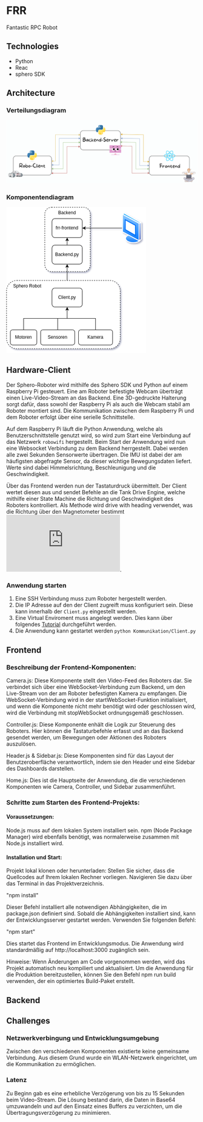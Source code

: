 # FRR
Fantastic RPC Robot

## Technologies

- Python
- Reac
- sphero SDK

## Architecture
### Verteilungsdiagram

<img src="FRR-architecture.png">

### Komponentendiagram

<img src="Komponenten.png">

## Hardware-Client

Der Sphero-Roboter wird mithilfe des Sphero SDK und Python auf einem Raspberry Pi gesteuert. Eine am Roboter befestigte Webcam überträgt einen Live-Video-Stream an das Backend. Eine 3D-gedruckte Halterung sorgt dafür, dass sowohl der Raspberry Pi als auch die Webcam stabil am Roboter montiert sind. Die Kommunikation zwischen dem Raspberry Pi und dem Roboter erfolgt über eine serielle Schnittstelle.

Auf dem Raspberry Pi läuft die Python Anwendung, welche als Benutzerschnittstelle genutzt wird, so wird zum Start eine Verbindung auf das Netzwerk ``robowifi`` hergestellt. Beim Start der Anwendung wird nun eine Websocket Verbindung zu dem Backend herrgestellt. Dabei werden alle zwei Sekunden Sensorwerte übertragen. Die IMU ist dabei der am häufigsten abgefragte Sensor, da dieser wichtige Bewegungsdaten liefert. Werte sind dabei Himmelsrichtung, Beschleunigung und die Geschwindigkeit. 

Über das Frontend werden nun der Tastaturdruck übermittelt. Der Client wertet diesen aus und sendet Befehle an die Tank Drive Engine, welche mithilfe einer State Machine die Richtung und Geschwindigkeit des Roboters kontrolliert. Als Methode wird drive with heading verwendet, was die Richtung über den Magnetometer bestimmt ![[1]](https://github.com/sphero-inc/sphero-sdk-raspberrypi-python/blob/master/docs/SpheroRVRControlSystemManual.pdf).

### Anwendung starten
1. Eine SSH Verbindung muss zum Roboter hergestellt werden.
2. Die IP Adresse auf den der Client zugreift muss konfiguriert sein. Diese kann innerhalb der ``Client.py`` eingestellt werden.
3. Eine Virtual Enviroment muss angelegt werden. Dies kann über folgendes [Tutorial](https://docs.python.org/3/library/venv.html) durchgeführt werden.
4. Die Anwendung kann gestartet werden ``python Kommunikation/Client.py``

## Frontend

### Beschreibung der Frontend-Komponenten:
Camera.js: Diese Komponente stellt den Video-Feed des Roboters dar. Sie verbindet sich über eine WebSocket-Verbindung zum Backend, um den Live-Stream von der am Roboter befestigten Kamera zu empfangen. Die WebSocket-Verbindung wird in der startWebSocket-Funktion initialisiert, und wenn die Komponente nicht mehr benötigt wird oder geschlossen wird, wird die Verbindung mit stopWebSocket ordnungsgemäß geschlossen.

Controller.js: Diese Komponente enhält die Logik zur Steuerung des Roboters. Hier können die Tastaturbefehle erfasst und an das Backend gesendet werden, um Bewegungen oder Aktionen des Roboters auszulösen.

Header.js & Sidebar.js: Diese Komponenten sind für das Layout der Benutzeroberfläche verantwortlich, indem sie den Header und eine Sidebar des Dashboards darstellen.

Home.js: Dies ist die Hauptseite der Anwendung, die die verschiedenen Komponenten wie Camera, Controller, und Sidebar zusammenführt.

### Schritte zum Starten des Frontend-Projekts:

#### Voraussetzungen:
Node.js muss auf dem lokalen System installiert sein. npm (Node Package Manager) wird ebenfalls benötigt, was normalerweise zusammen mit Node.js installiert wird.

#### Installation und Start:
Projekt lokal klonen oder herunterladen: Stellen Sie sicher, dass die Quellcodes auf Ihrem lokalen Rechner vorliegen. Navigieren Sie dazu über das Terminal in das Projektverzeichnis.

"npm install"

Dieser Befehl installiert alle notwendigen Abhängigkeiten, die im package.json definiert sind. Sobald die Abhängigkeiten installiert sind, kann der Entwicklungsserver gestartet werden. Verwenden Sie folgenden Befehl:

"npm start"

Dies startet das Frontend im Entwicklungsmodus. Die Anwendung wird standardmäßig auf http://localhost:3000 zugänglich sein.


Hinweise:
Wenn Änderungen am Code vorgenommen werden, wird das Projekt automatisch neu kompiliert und aktualisiert.
Um die Anwendung für die Produktion bereitzustellen, können Sie den Befehl npm run build verwenden, der ein optimiertes Build-Paket erstellt.

## Backend

## Challenges

### Netzwerkverbingung und Entwicklungsumgebung

Zwischen den verschiedenen Komponenten existierte keine gemeinsame Verbindung. Aus diesem Grund wurde ein WLAN-Netzwerk eingerichtet, um die Kommunikation zu ermöglichen.

### Latenz
Zu Beginn gab es eine erhebliche Verzögerung von bis zu 15 Sekunden beim Video-Stream. Die Lösung bestand darin, die Daten in Base64 umzuwandeln und auf den Einsatz eines Buffers zu verzichten, um die Übertragungsverzögerung zu minimieren.

